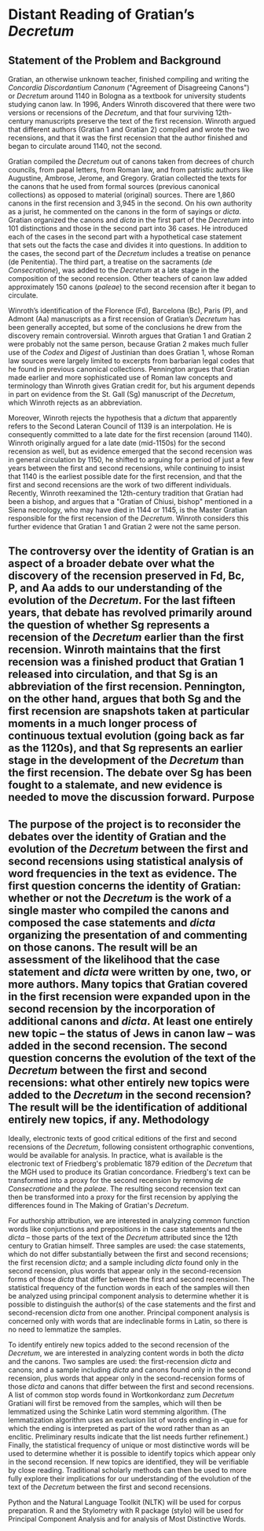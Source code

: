 Distant Reading of Gratian’s _Decretum_
=======================================
Statement of the Problem and Background
---------------------------------------
Gratian, an otherwise unknown teacher, finished compiling and writing the _Concordia Discordantium Canonum_ ("Agreement of Disagreeing Canons") or _Decretum_ around 1140 in Bologna as a textbook for university students studying canon law. In 1996, Anders Winroth discovered that there were two versions or recensions of the _Decretum_, and that four surviving 12th-century manuscripts preserve the text of the first recension. Winroth argued that different authors (Gratian 1 and Gratian 2) compiled and wrote the two recensions, and that it was the first recension that the author finished and began to circulate around 1140, not the second.

Gratian compiled the _Decretum_ out of canons taken from decrees of church councils, from papal letters, from Roman law, and from patristic authors like Augustine, Ambrose, Jerome, and Gregory. Gratian collected the texts for the canons that he used from formal sources (previous canonical collections) as opposed to material (original) sources. There are 1,860 canons in the first recension and 3,945 in the second. On his own authority as a jurist, he commented on the canons in the form of sayings or _dicta_. Gratian organized the canons and _dicta_ in the first part of the _Decretum_ into 101 distinctions and those in the second part into 36 cases. He introduced each of the cases in the second part with a hypothetical case statement that sets out the facts the case and divides it into questions. In addition to the cases, the second part of the _Decretum_ includes a treatise on penance (de Penitentia). The third part, a treatise on the sacraments (_de Consecratione_), was added to the _Decretum_ at a late stage in the composition of the second recension. Other teachers of canon law added approximately 150 canons (_paleae_) to the second recension after it began to circulate.

Winroth’s identification of the Florence (Fd), Barcelona (Bc), Paris (P), and Admont (Aa) manuscripts as a first recension of Gratian’s _Decretum_ has been generally accepted, but some of the conclusions he drew from the discovery remain controversial. Winroth argues that Gratian 1 and Gratian 2 were probably not the same person, because Gratian 2 makes much fuller use of the _Codex_ and _Digest_ of Justinian than does Gratian 1, whose Roman law sources were largely limited to excerpts from barbarian legal codes that he found in previous canonical collections. Pennington argues that Gratian made earlier and more sophisticated use of Roman law concepts and terminology than Winroth gives Gratian credit for, but his argument depends in part on evidence from the St. Gall (Sg) manuscript of the _Decretum_, which Winroth rejects as an abbreviation.

Moreover, Winroth rejects the hypothesis that a _dictum_ that apparently refers to the Second Lateran Council of 1139 is an interpolation. He is consequently committed to a late date for the first recension (around 1140). Winroth originally argued for a late date (mid-1150s) for the second recension as well, but as evidence emerged that the second recension was in general circulation by 1150, he shifted to arguing for a period of just a few years between the first and second recensions, while continuing to insist that 1140 is the earliest possible date for the first recension, and that the first and second recensions are the work of two different individuals. Recently, Winroth reexamined the 12th-century tradition that Gratian had been a bishop, and argues that a "Gratian of Chiusi, bishop" mentioned in a Siena necrology, who may have died in 1144 or 1145, is the Master Gratian responsible for the first recension of the _Decretum_. Winroth considers this further evidence that Gratian 1 and Gratian 2 were not the same person.

The controversy over the identity of Gratian is an aspect of a broader debate over what the discovery of the recension preserved in Fd, Bc, P, and Aa adds to our understanding of the evolution of the _Decretum_. For the last fifteen years, that debate has revolved primarily around the question of whether Sg represents a recension of the _Decretum_ earlier than the first recension. Winroth maintains that the first recension was a finished product that Gratian 1 released into circulation, and that Sg is an abbreviation of the first recension. Pennington, on the other hand, argues that both Sg and the first recension are snapshots taken at particular moments in a much longer process of continuous textual evolution (going back as far as the 1120s), and that Sg represents an earlier stage in the development of the _Decretum_ than the first recension. The debate over Sg has been fought to a stalemate, and new evidence is needed to move the discussion forward.
Purpose
-------
The purpose of the project is to reconsider the debates over the identity of Gratian and the evolution of the _Decretum_ between the first and second recensions using statistical analysis of word frequencies in the text as evidence. The first question concerns the identity of Gratian: whether or not the _Decretum_ is the work of a single master who compiled the canons and composed the case statements and _dicta_ organizing the presentation of and commenting on those canons. The result will be an assessment of the likelihood that the case statement and _dicta_ were written by one, two, or more authors.
Many topics that Gratian covered in the first recension were expanded upon in the second recension by the incorporation of additional canons and _dicta_. At least one entirely new topic – the status of Jews in canon law – was added in the second recension. The second question concerns the evolution of the text of the _Decretum_ between the first and second recensions: what other entirely new topics were added to the _Decretum_ in the second recension? The result will be the identification of additional entirely new topics, if any.
Methodology
-----------
Ideally, electronic texts of good critical editions of the first and second recensions of the _Decretum_, following consistent orthographic conventions, would be available for analysis. In practice, what is available is the electronic text of Friedberg's problematic 1879 edition of the _Decretum_ that the MGH used to produce its Gratian concordance. Friedberg's text can be transformed into a proxy for the second recension by removing _de Consecratione_ and the _paleae_. The resulting second recension text can then be transformed into a proxy for the first recension by applying the differences found in The Making of Gratian's _Decretum_.

For authorship attribution, we are interested in analyzing common function words like conjunctions and prepositions in the case statements and the _dicta_ – those parts of the text of the _Decretum_ attributed since the 12th century to Gratian himself. Three samples are used: the case statements, which do not differ substantially between the first and second recensions; the first recension _dicta_; and a sample including _dicta_ found only in the second recension, plus words that appear only in the second-recension forms of those _dicta_ that differ between the first and second recension. The statistical frequency of the function words in each of the samples will then be analyzed using principal component analysis to determine whether it is possible to distinguish the author(s) of the case statements and the first and second-recension _dicta_ from one another. Principal component analysis is concerned only with words that are indeclinable forms in Latin, so there is no need to lemmatize the samples.

To identify entirely new topics added to the second recension of the _Decretum_, we are interested in analyzing content words in both the _dicta_ and the canons. Two samples are used: the first-recension _dicta_ and canons; and a sample including _dicta_ and canons found only in the second recension, plus words that appear only in the second-recension forms of those _dicta_ and canons that differ between the first and second recensions. A list of common stop words found in Wortkonkordanz zum _Decretum_ Gratiani will first be removed from the samples, which will then be lemmatized using the Schinke Latin word stemming algorithm. (The lemmatization algorithm uses an exclusion list of words ending in –que for which the ending is interpreted as part of the word rather than as an enclitic. Preliminary results indicate that the list needs further refinement.) Finally, the statistical frequency of unique or most distinctive words will be used to determine whether it is possible to identify topics which appear only in the second recension. If new topics are identified, they will be verifiable by close reading. Traditional scholarly methods can then be used to more fully explore their implications for our understanding of the evolution of the text of the _Decretum_ between the first and second recensions.

Python and the Natural Language Toolkit (NLTK) will be used for corpus preparation. R and the Stylometry with R package (stylo) will be used for Principal Component Analysis and for analysis of Most Distinctive Words.
